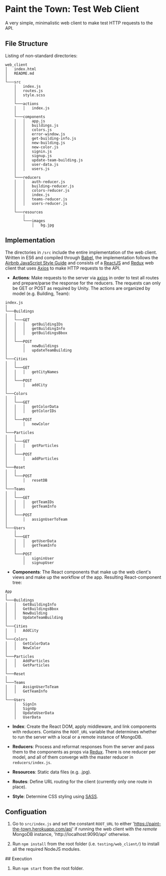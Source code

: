 # Paint the Town: Test Web Client
A very simple, minimalistic web client to make test HTTP requests to the API.

## File Structure

Listing of non-standard directories:

```
web_client
│   index.html
│   README.md
│
└───src
    │   index.js
    │   routes.js
    │   style.scss
    │
    └───actions
    │   │   index.js
    │
    └───components
    │   │   app.js
    │   │   buildings.js
    │   │   colors.js
    │   │   error-window.js
    │   │   get-building-info.js
    │   │   new-building.js
    │   │   new-color.js
    │   │   signin.js
    │   │   signup.js
    │   │   update-team-building.js
    │   │   user-data.js
    │   │   users.js
    │
    └───reducers
    │   │   auth-reducer.js
    │   │   building-reducer.js
    │   │   colors-reducer.js
    │   │   index.js
    │   │   teams-reducer.js
    │   │   users-reducer.js
    │
    └───resources
        │
        └───images
            │   bg.jpg
```

## Implementation
The directories in `/src` include the entire implementation of the web client. Written in ES6 and compiled through [Babel](https://babeljs.io/), the implementation follows the [Airbnb JavaScript Style Guide](https://github.com/airbnb/javascript) and consists of a [ReactJS](https://reactjs.org/) and [Redux](https://redux.js.org/) web client that uses [Axios](https://github.com/axios/axios) to make HTTP requests to the API.

* **Actions**: Make requests to the server via [axios](https://github.com/axios/axios) in order to test all routes and prepare/parse the response for the reducers. The requests can only be GET or POST as required by Unity. The actions are organized by model (e.g. Building, Team):

```
index.js
│
└───Buildings
│   │
│   └───GET
│   │   │   getBuildingIDs
│   │   │   getBuildingInfo
│   │   │   getBuildingsBbox
│   │   
│   └───POST
│       │   newBuildings
│       │   updateTeamBuilding
│       
└───Cities
│   │
│   └───GET
│   │   │   getCityNames
│   │   
│   └───POST
│       │   addCity
│
└───Colors
│   │
│   └───GET
│   │   │   getColorData
│   │   │   getColorIDs
│   │   
│   └───POST
│       │   newColor
│
└───Particles
│   │
│   └───GET
│   │   │   getParticles
│   │   
│   └───POST
│       │   addParticles
│
└───Reset
│   │   
│   └───POST
│       │   resetDB
│
└───Teams
│   │
│   └───GET
│   │   │   getTeamIDs
│   │   │   getTeamInfo
│   │   
│   └───POST
│       │   assignUserToTeam
│
└───Users
    │
    └───GET
    │   │   getUserData
    │   │   getTeamInfo
    │   
    └───POST
        │   signinUser
        │   signupUser
```

* **Components**: The React components that make up the web client's views and make up the workflow of the app. Resulting React-component tree:

```
App
│
└───Buildings
│   │   GetBuildingInfo
│   │   GetBuildingsBbox
│   │   NewBuilding
│   │   UpdateTeamBuilding
│
└───Cities
│   │   AddCity
│
└───Colors
│   │   GetColorData
│   │   NewColor
│
└───Particles
│   │   AddParticles
│   │   GetParticles
│
└───Reset
│
└───Teams
│   │   AssignUserToTeam
│   │   GetTeamInfo
│
└───Users
    │   SignIn
    │   SignUp
    │   UpdateUserData
    │   UserData
```

* **Index**: Create the React DOM, apply middleware, and link components with reducers. Contains the `ROOT_URL` variable that determines whether to run the server with a local or a remote instance of MongoDB.

* **Reducers**: Process and reformat responses from the server and pass them to the components as props via [Redux](https://redux.js.org/). There is one reducer per model, and all of them converge with the master reducer in `reducers/index.js`.

* **Resources**: Static data files (e.g. .jpg).

* **Routes**: Define URL routing for the client (currently only one route in place).

* **Style**: Determine CSS styling using [SASS](https://sass-lang.com/).

## Configuation

1. Go to `src/index.js` and set the constant `ROOT_URL` to either 'https://paint-the-town.herokuapp.com/api' if running the web client with the *remote* MongoDB instance, 'http://localhost:9090/api' otherwise.

2. Run `npm install` from the root folder (i.e. `testing/web_client/`) to install all the required NodeJS modules.

## Execution

1. Run `npm start` from the root folder.
